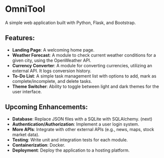 # OmniTool

A simple web application built with Python, Flask, and Bootstrap.

## Features:
- **Landing Page**: A welcoming home page.
- **Weather Forecast**: A module to check current weather conditions for a given city, using the OpenWeather API.
- **Currency Converter**: A module for converting currencies, utilizing an external API. It logs conversion history.
- **To-Do List**: A simple task management list with options to add, mark as complete/incomplete, and delete tasks.
- **Theme Switcher**: Ability to toggle between light and dark themes for the user interface.

## Upcoming Enhancements:
- **Database**: Replace JSON files with a SQLite with SQLAlchemy. (next)
- **Authentication/Authorization**: Implement a user login system.
- **More APIs**: Integrate with other external APIs (e.g., news, maps, stock market data).
- **Testing**: Write unit and integration tests for each module.
- **Containerization**: Docker.
- **Deployment**: Deploy the application to a hosting platform.